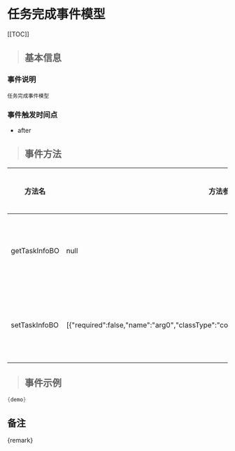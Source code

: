 # 任务完成事件模型

[[TOC]]

>## 基本信息

### 事件说明
```text
任务完成事件模型
```

### 事件触发时间点
- after

>## 事件方法

方法名 | 方法参数 | 方法返回值 | 版本 | 参数描述
 --- | --- | --- | --- | --- 
getTaskInfoBO|null|com.seeyon.apps.taskmanage.bo.TaskInfoBO|获取任务信息BO
setTaskInfoBO|[{"required":false,"name":"arg0","classType":"com.seeyon.apps.taskmanage.bo.TaskInfoBO"}]|void|设置任务信息BO


> ## 事件示例

```java
{demo}
```

## 备注
{remark}